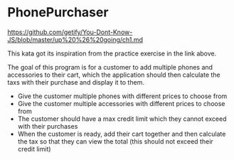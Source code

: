 # PhonePurchaser

https://github.com/getify/You-Dont-Know-JS/blob/master/up%20%26%20going/ch1.md

This kata got its inspiration from the practice exercise in the link above.

The goal of this program is for a customer to add multiple phones and accessories to their cart, which the application should then calculate the taxs with their purchase and display it to them.

- Give the customer multiple phones with different prices to choose from
- Give the customer multiple accessories with different prices to choose from
- The customer should have a max credit limit which they cannot exceed with their purchases
- When the customer is ready, add their cart together and then calculate the tax so that they can view the total (this should not exceed their credit limit)

